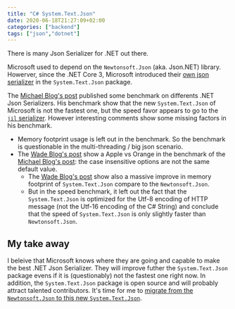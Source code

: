 ```yaml
---
title: "C# System.Text.Json"
date: 2020-06-18T21:27:09+02:00
categories: ["backend"]
tags: ["json","dotnet"]
---
```


There is many Json Serializer for .NET out there.

Microsoft used to depend on the `Newtonsoft.Json` (aka. Json.NET) library. Howerver, since the .NET Core 3, Microsoft introduced their [own json serializer](https://devblogs.microsoft.com/dotnet/try-the-new-system-text-json-apis/) in the `System.Text.Json` package.

The [Michael Blog's post] published some benchmark on differents .NET Json Serializers.
His benchmark show that the new `System.Text.Json` of Microsoft is not the fastest one, but the speed favor appears to go to the [`jil` serializer](https://github.com/kevin-montrose/Jil).
However interesting comments show some missing factors in his benchmark.

* Memory footprint usage is left out in the benchmark. So the benchmark is questionable in the multi-threading / big json scenario.
* The [Wade Blog's post] show a Apple vs Orange in the benchmark of the [Michael Blog's post]: the case insensitive options are not the same default value.
  * The [Wade Blog's post] show also a massive improve in memory footprint of `System.Text.Json` compare to the `Newtonsoft.Json`.
  * But in the speed benchmark, it left out the fact that the `System.Text.Json` is optimized for the Utf-8 encoding of HTTP message (not the Utf-16 encoding of the C# String) and conclude that the speed of `System.Text.Json` is only slightly faster than `Newtonsoft.Json`.

## My take away

I beleive that Microsoft knows where they are going and capable to make the best .NET Json Serializer. They will improve futher the `System.Text.Json` package evens if it is (questionably) not the fastest one right now. In addition, the `System.Text.Json` package is open source and will probably attract talented contributors. It's time for me to [migrate from the `Newtonsoft.Json` to this new `System.Text.Json`](https://docs.microsoft.com/en-us/dotnet/standard/serialization/system-text-json-migrate-from-newtonsoft-how-to).

[Michael Blog's post]: https://michaelscodingspot.com/the-battle-of-c-to-json-serializers-in-net-core-3/
[Wade Blog's post]: https://dotnetcoretutorials.com/2020/01/25/what-those-benchmarks-of-system-text-json-dont-mention/